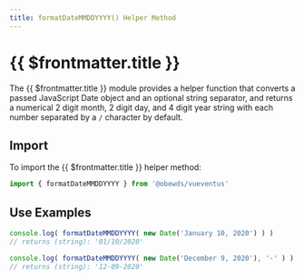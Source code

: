 ```yaml
---
title: formatDateMMDDYYYY() Helper Method
---
```



<script setup>
    import DocsPackageVersion from '../../../src/views/compos/DocsPackageVersion.vue'
</script>



# {{ $frontmatter.title }}

The {{ $frontmatter.title }} module provides a helper function that converts a passed JavaScript Date object and an optional string separator, and returns a numerical 2 digit month, 2 digit day, and 4 digit year string with each number separated by a `/` character by default.






<!-- TODO: Add args table and content for helper method like in ...modules/configs/anchors.html#anchors-classes -->
## Import

To import the {{ $frontmatter.title }} helper method:

```javascript
import { formatDateMMDDYYYY } from '@obewds/vueventus'
```






## Use Examples

```javascript
console.log( formatDateMMDDYYYY( new Date('January 10, 2020') ) )
// returns (string): '01/10/2020'

console.log( formatDateMMDDYYYY( new Date('December 9, 2020'), '-' ) )
// returns (string): '12-09-2020'
```






<DocsPackageVersion/>

